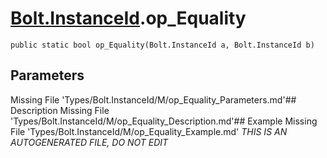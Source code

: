 # [Bolt.InstanceId](Types/Bolt.InstanceId.md).op_Equality
`public static bool op_Equality(Bolt.InstanceId a, Bolt.InstanceId b)`
## Parameters
Missing File 'Types/Bolt.InstanceId/M/op_Equality_Parameters.md'## Description
Missing File 'Types/Bolt.InstanceId/M/op_Equality_Description.md'## Example
Missing File 'Types/Bolt.InstanceId/M/op_Equality_Example.md'
*THIS IS AN AUTOGENERATED FILE, DO NOT EDIT*
